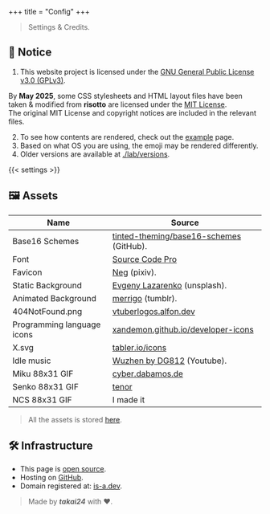 +++
title = "Config"
+++

> Settings & Credits.

## 🔔 Notice
1. This website project is licensed under the [GNU General Public License v3.0 (GPLv3)](https://github.com/takai24/takai24.github.io/blob/main/LICENSE).

By **May 2025**, some CSS stylesheets and HTML layout files have been taken & modified from **risotto** are licensed under the [MIT License](https://github.com/joeroe/risotto/blob/main/LICENSE). <br/>
The original MIT License and copyright notices are included in the relevant files.

2. To see how contents are rendered, check out the [example](/example) page.
3. Based on what OS you are using, the emoji may be rendered differently.
4. Older versions are available at [./lab/versions](/lab/versions).

{{< settings >}}

## 🖼️ Assets
| Name | Source |
|----------------------------|--------|
| Base16 Schemes             | [tinted-theming/base16-schemes](https://github.com/tinted-theming/base16-schemes) (GitHub). |
| Font                       | [Source Code Pro](https://fonts.google.com/specimen/Source+Code+Pro) |
| Favicon                    | [Neg](https://www.pixiv.net/en/users/1566023) (pixiv). |
| Static Background          | [Evgeny Lazarenko](https://unsplash.com/@evgenylazarenko) (unsplash). |
| Animated Background        | [merrigo](https://merrigo.tumblr.com) (tumblr). |
| 404NotFound.png            | [vtuberlogos.alfon.dev](https://vtuberlogos.alfon.dev) |
| Programming language icons | [xandemon.github.io/developer-icons](https://xandemon.github.io/developer-icons) |
| X.svg                      | [tabler.io/icons](https://tabler.io/icons/) |
| Idle music                 | [Wuzhen by DG812](https://www.youtube.com/watch?v=3pbFmR-zKYg) (Youtube). |
| Miku 88x31 GIF             | [cyber.dabamos.de](https://cyber.dabamos.de/88x31/) |
| Senko 88x31 GIF            | [tenor](https://tenor.com/view/senkosan-fox-anime-tea-cute-gif-16355329) | 
| NCS 88x31 GIF              | I made it |
> All the assets is stored [here](https://github.com/takai24/takai24.github.io/tree/main/public/assets).

## 🛠️ Infrastructure
+ This page is [open source](https://github.com/takai24/takai24.github.io).
+ Hosting on [GitHub](https://pages.github.com).
+ Domain registered at: [is-a.dev](https://is-a.dev).

> Made by ***takai24*** with ❤️.